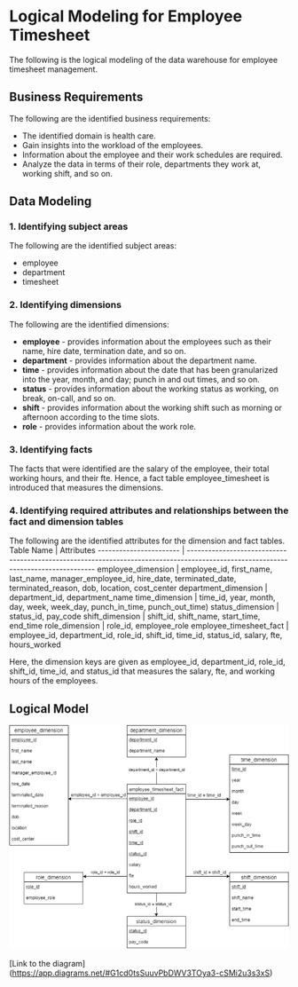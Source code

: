 # Logical Modeling for Employee Timesheet

The following is the logical modeling of the data warehouse for employee timesheet management.

## Business Requirements
The following are the identified business requirements:
- The identified domain is health care.
- Gain insights into the workload of the employees.
- Information about the employee and their work schedules are required.
- Analyze the data in terms of their role, departments they work at, working shift, and so on.

## Data Modeling
### 1. Identifying subject areas
The following are the identified subject areas:
- employee
- department
- timesheet

### 2. Identifying dimensions
The following are the identified dimensions:
- **employee** - provides information about the employees such as their name, hire date, termination date, and so on.
- **department** - provides information about the department name.
- **time** - provides information about the date that has been granularized into the year, month, and day; punch in and out times, and so on. 
- **status** - provides information about the working status as working, on break, on-call, and so on.
- **shift** - provides information about the working shift such as morning or afternoon according to the time slots.
- **role** - provides information about the work role.

### 3. Identifying facts
The facts that were identified are the salary of the employee, their total working hours, and their fte. Hence, a fact table employee_timesheet is introduced that measures the dimensions.

### 4. Identifying required attributes and relationships between the fact and dimension tables
The following are the identified attributes for the dimension and fact tables.
Table Name              | Attributes
----------------------- | ----------------------------------------------------------------------------------------------------------------------------------
employee_dimension      | employee_id, first_name, last_name, manager_employee_id, hire_date, terminated_date, terminated_reason, dob, location, cost_center
department_dimension    | department_id, department_name
time_dimension          | time_id, year, month, day, week, week_day, punch_in_time, punch_out_time)
status_dimension        | status_id, pay_code
shift_dimension         | shift_id, shift_name, start_time, end_time
role_dimension          | role_id, employee_role
employee_timesheet_fact | employee_id, department_id, role_id,  shift_id, time_id, status_id, salary, fte, hours_worked

Here, the dimension keys are given as employee_id, department_id, role_id, shift_id, time_id, and status_id that measures the salary, fte, and working hours of the employees.

## Logical Model
![](1-etl-assignment/docs/logical-model.png)


[Link to the diagram]
(https://app.diagrams.net/#G1cd0tsSuuvPbDWV3TOya3-cSMi2u3s3xS)